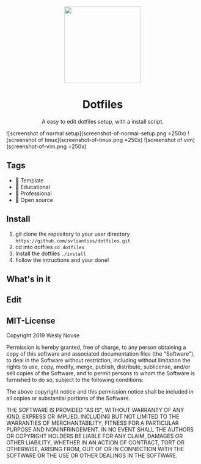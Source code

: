 <p align="center"><a href="https://github.com/absolum1"
target="_blank"><br><img width="200" src="https://absolum.nl/assets/images/absolum-min-1014x789.png"></a></p>


<h1 align="center">Dotfiles</h1>


<p align="center">A easy to edit dotfiles setup, with a install script.</p>

![screenshot of normal setup](screenshot-of-normal-setup.png =250x)
![screenshot of tmux](screenshot-of-tmux.png =250x)
![screenshot of vim](screenshot-of-vim.png =250x)


## Tags
- :page_facing_up: Template
- :closed_book: Educational
- :necktie: Professional
- 🎉 Open source

## Install
1. git clone the repository to your user directory
   ```https://github.com/svliantiss/dotfiles.git```
2. cd into dotfiles
   ```cd dotfiles```
3. Install the dotfiles
   ```./install```
4. Follow the intructions and your done!

## What's in it

## Edit

## MIT-License
Copyright 2019 Wesly Nouse

Permission is hereby granted, free of charge, to any person obtaining a copy of this software and associated documentation files (the "Software"), to deal in the Software without restriction, including without limitation the rights to use, copy, modify, merge, publish, distribute, sublicense, and/or sell copies of the Software, and to permit persons to whom the Software is furnished to do so, subject to the following conditions:

The above copyright notice and this permission notice shall be included in all copies or substantial portions of the Software.

THE SOFTWARE IS PROVIDED "AS IS", WITHOUT WARRANTY OF ANY KIND, EXPRESS OR IMPLIED, INCLUDING BUT NOT LIMITED TO THE WARRANTIES OF MERCHANTABILITY, FITNESS FOR A PARTICULAR PURPOSE AND NONINFRINGEMENT. IN NO EVENT SHALL THE AUTHORS OR COPYRIGHT HOLDERS BE LIABLE FOR ANY CLAIM, DAMAGES OR OTHER LIABILITY, WHETHER IN AN ACTION OF CONTRACT, TORT OR OTHERWISE, ARISING FROM, OUT OF OR IN CONNECTION WITH THE SOFTWARE OR THE USE OR OTHER DEALINGS IN THE SOFTWARE.
